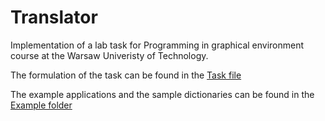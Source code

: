 # Translator
Implementation of a lab task for Programming in graphical environment course at the Warsaw Univeristy of Technology. 

The formulation of the task can be found in the [Task file](./Task.md)

The example applications and the sample dictionaries can be found in the [Example folder](./Example)
